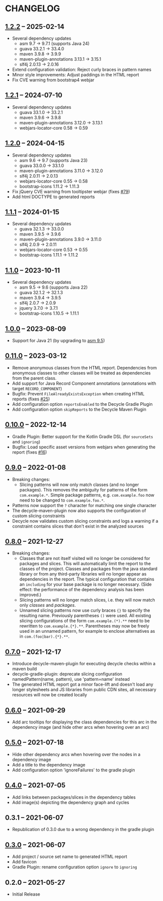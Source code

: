 # CHANGELOG

## [1.2.2](https://github.com/obecker/decycle/compare/v1.2.1...v1.2.2) – 2025-02-14
   - Several dependency updates
     * asm 9.7 → 9.7.1 (supports Java 24)
     * guava 33.2.1 → 33.4.0
     * maven 3.9.8 → 3.9.9
     * maven-plugin-annotations 3.13.1 → 3.15.1
     * slf4j 2.0.13 → 2.0.16
   - Extend configuration validation: Reject curly braces in pattern names
   - Minor style improvements: Adjust paddings in the HTML report
   - Fix CVE warning from bootstrap4 webjar


## [1.2.1](https://github.com/obecker/decycle/compare/v1.2.0...v1.2.1) – 2024-07-10
   - Several dependency updates
     * guava 33.1.0 → 33.2.1
     * maven 3.9.6 → 3.9.8
     * maven-plugin-annotations 3.12.0 → 3.13.1
     * webjars-locator-core 0.58 → 0.59

## [1.2.0](https://github.com/obecker/decycle/compare/v1.1.1...v1.2.0) – 2024-04-15
   - Several dependency updates
     * asm 9.6 → 9.7 (supports Java 23)
     * guava 33.0.0 → 33.1.0
     * maven-plugin-annotations 3.11.0 → 3.12.0
     * slf4j 2.0.11 → 2.0.13
     * webjars-locator-core 0.55 → 0.58
     * bootstrap-icons 1.11.2 → 1.11.3
   - Fix jQuery CVE warning from tooltipster webjar (fixes [#79](https://github.com/obecker/decycle/issues/79))
   - Add html DOCTYPE to generated reports

## [1.1.1](https://github.com/obecker/decycle/compare/v1.1.0...v1.1.1) – 2024-01-15
   - Several dependency updates
     * guava 32.1.3 → 33.0.0
     * maven 3.9.5 → 3.9.6
     * maven-plugin-annotations 3.9.0 → 3.11.0
     * slf4j 2.0.9 → 2.0.11
     * webjars-locator-core 0.53 → 0.55
     * bootstrap-icons 1.11.1 → 1.11.2

## [1.1.0](https://github.com/obecker/decycle/compare/v1.0.0...v1.1.0) – 2023-10-11
   - Several dependency updates
     * asm 9.5 → 9.6 (supports Java 22)
     * guava 32.1.2 → 32.1.3
     * maven 3.9.4 → 3.9.5
     * slf4j 2.0.7 → 2.0.9
     * jquery 3.7.0 → 3.7.1
     * bootstrap-icons 1.10.5 → 1.11.1

## [1.0.0](https://github.com/obecker/decycle/compare/v0.11.0...v1.0.0) – 2023-08-09
   - Support for Java 21 (by upgrading to [asm 9.5](https://asm.ow2.io/versions.html))

## [0.11.0](https://github.com/obecker/decycle/compare/v0.10.0...v0.11.0) – 2023-03-12
   - Remove anonymous classes from the HTML report. Dependencies from anonymous classes to other classes will be treated
     as dependencies from the parent class.
   - Add support for Java Record Component annotations (annotations with target `RECORD_COMPONENT`)
   - Bugfix: Prevent `FileAlreadyExistsException` when creating HTML reports 
     (fixes [#25](https://github.com/obecker/decycle/issues/25))
   - Add configuration option `reportsEnabled` to the Decycle Gradle Plugin
   - Add configuration option `skipReports` to the Decycle Maven Plugin

## [0.10.0](https://github.com/obecker/decycle/compare/v0.9.0...v0.10.0) – 2022-12-14
   - Gradle Plugin: Better support for the Kotlin Gradle DSL (for `sourceSets` and `ignoring`)
   - Bugfix: Load specific asset versions from webjars when generating the report
     (fixes [#16](https://github.com/obecker/decycle/issues/16))

## [0.9.0](https://github.com/obecker/decycle/compare/v0.8.0...v0.9.0) – 2022-01-08
   - Breaking changes:
     - Slicing patterns will now only match classes (and no longer packages).
       This removes the ambiguity for patterns of the form `com.example.*`.
       Simple package patterns, e.g. `com.example.foo` now need to be changed to `com.example.foo.*`.
   - Patterns now support the `?` character for matching one single character
   - The decycle-maven-plugin now also supports the configuration of custom slicing constraints
   - Decycle now validates custom slicing constraints and logs a warning if a constraint contains slices that don't
     exist in the analyzed sources

## [0.8.0](https://github.com/obecker/decycle/compare/v0.7.0...v0.8.0) – 2021-12-27
   - Breaking changes: 
     - Classes that are not itself visited will no longer be considered for packages and slices.
       This will automatically limit the report to the classes of the project. Classes and packages from the java
       standard library or from any third-party libraries will no longer appear as dependencies in the report.
       The typical configuration that contains an `including` for your base package is no longer necessary.
       (Side effect: the performance of the dependency analysis has been improved.) 
     - Slicing patterns will no longer match slices, i.e. they will now match only *classes* and *packages*.
     - Unnamed slicing patterns now use curly braces `{}` to specify the resulting name.
       Previously parentheses `()` were used. All existing slicing configurations of the form
       `com.example.(*).**` need to be rewritten to `com.example.{*}.**`. Parentheses may now be freely used in
       an unnamed pattern, for example to enclose alternatives as in `com.(foo|bar).{*}.**`.

## [0.7.0](https://github.com/obecker/decycle/compare/v0.6.0...v0.7.0) – 2021-12-17
   - Introduce decycle-maven-plugin for executing decycle checks within a maven build
   - decycle-gradle-plugin: deprecate slicing configuration namedPattern(name, pattern),
     use 'pattern=name' instead
   - The generated HTML report got a minor face-lift and doesn't load any longer stylesheets and JS libraries from 
     public CDN sites, all necessary resources will now be created locally

## [0.6.0](https://github.com/obecker/decycle/compare/v0.5.0...v0.6.0) – 2021-09-29
   - Add arc tooltips for displaying the class dependencies for this arc in the dependency image
     (and hide other arcs when hovering over an arc)

## [0.5.0](https://github.com/obecker/decycle/compare/v0.4.0...v0.5.0) – 2021-07-18
   - Hide other dependency arcs when hovering over the nodes in a dependency image
   - Add a title to the dependency image  
   - Add configuration option 'ignoreFailures' to the gradle plugin

## [0.4.0](https://github.com/obecker/decycle/compare/v0.3.0...v0.4.0) – 2021-07-05
   - Add links between packages/slices in the dependency tables
   - Add image(s) depicting the dependency graph and cycles

## 0.3.1 – 2021-06-07
   - Republication of 0.3.0 due to a wrong dependency in the gradle plugin 

## [0.3.0](https://github.com/obecker/decycle/compare/v0.2.0...v0.3.0) – 2021-06-07
   - Add project / source set name to generated HTML report
   - Add favicon
   - Gradle Plugin: rename configuration option `ignore` to `ignoring` 

## 0.2.0 – 2021-05-27
 - Initial Release
